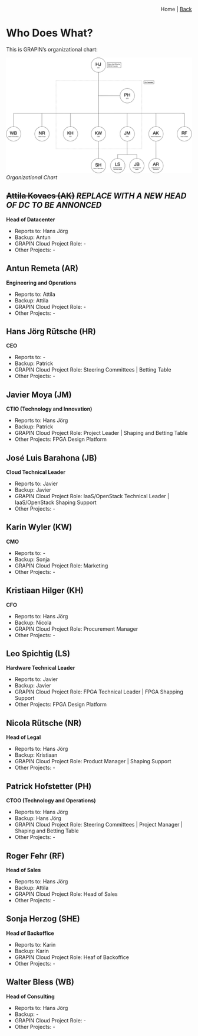 <p align="right">
Home | <a href="README.md">Back</a>
</p>

# Who Does What?

This is GRAPIN’s organizational chart:

![Organizational Chart](/png/grapin-organizational-chart.png)
*Organizational Chart*

## ~~Attila Kovacs (AK)~~ _REPLACE WITH A NEW HEAD OF DC TO BE ANNONCED_
**Head of Datacenter**

* Reports to: Hans Jörg 
* Backup: Antun
* GRAPIN Cloud Project Role: -
* Other Projects: -

## Antun Remeta (AR)
**Engineering and Operations**

* Reports to: Attila
* Backup: Attila
* GRAPIN Cloud Project Role: -
* Other Projects: -

## Hans Jörg Rütsche (HR)
**CEO**

* Reports to: -
* Backup: Patrick
* GRAPIN Cloud Project Role: Steering Committees | Betting Table
* Other Projects: -

## Javier Moya (JM)
**CTIO (Technology and Innovation)**

* Reports to: Hans Jörg
* Backup: Patrick
* GRAPIN Cloud Project Role: Project Leader | Shaping and Betting Table
* Other Projects: FPGA Design Platform

## José Luis Barahona (JB)
**Cloud Technical Leader**

* Reports to: Javier
* Backup: Javier
* GRAPIN Cloud Project Role: IaaS/OpenStack Technical Leader | IaaS/OpenStack Shaping Support
* Other Projects: -

## Karin Wyler (KW)
**CMO**

* Reports to: -
* Backup: Sonja
* GRAPIN Cloud Project Role: Marketing
* Other Projects: - 

## Kristiaan Hilger (KH)
**CFO**

* Reports to: Hans Jörg
* Backup: Nicola
* GRAPIN Cloud Project Role: Procurement Manager
* Other Projects: -

<!--5. Manage Stakeholder Communication
6. Ensure the Project meets its Objectives
7. Pricing
8. Market communications-->

## Leo Spichtig (LS)
**Hardware Technical Leader**

* Reports to: Javier
* Backup: Javier
* GRAPIN Cloud Project Role: FPGA Technical Leader | FPGA Shapping Support
* Other Projects: FPGA Design Platform

## Nicola Rütsche (NR)
**Head of Legal**

* Reports to: Hans Jörg
* Backup: Kristiaan
* GRAPIN Cloud Project Role: Product Manager | Shaping Support
* Other Projects: -

<!--1. Market Research
2. Vision, Voice of the Customer
3. Manage Scope, Date and Budget
4. Negotiate with the Team-->

## Patrick Hofstetter (PH)
**CTOO (Technology and Operations)**

* Reports to: Hans Jörg
* Backup: Hans Jörg
* GRAPIN Cloud Project Role: Steering Committees | Project Manager | Shaping and Betting Table
* Other Projects: -

## Roger Fehr (RF)
**Head of Sales**

* Reports to: Hans Jörg
* Backup: Attila
* GRAPIN Cloud Project Role: Head of Sales
* Other Projects: - 

## Sonja Herzog (SHE)
**Head of Backoffice**

* Reports to: Karin
* Backup: Karin
* GRAPIN Cloud Project Role: Heaf of Backoffice
* Other Projects: - 

## Walter Bless (WB)
**Head of Consulting**

* Reports to: Hans Jörg
* Backup: -
* GRAPIN Cloud Project Role: -
* Other Projects: - 

